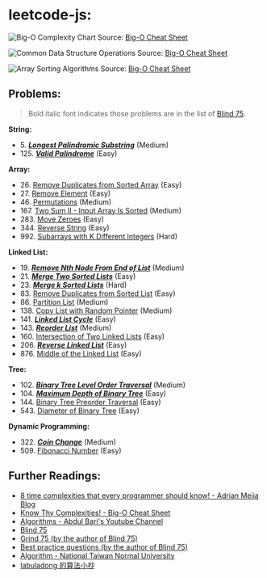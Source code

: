 # leetcode-js:

![Big-O Complexity Chart](https://user-images.githubusercontent.com/106054083/212619000-5dffc98b-bbc8-41a4-80f5-cab4d7ec7048.png)
Source: [Big-O Cheat Sheet](https://www.bigocheatsheet.com/)

![Common Data Structure Operations](https://user-images.githubusercontent.com/106054083/212619158-2b069198-dfc8-45f0-b918-4ce59503d49f.png)
Source: [Big-O Cheat Sheet](https://www.bigocheatsheet.com/)

![Array Sorting Algorithms](https://user-images.githubusercontent.com/106054083/212619290-e4ad0fb5-4238-4396-8e77-b882c4fedb5a.png)
Source: [Big-O Cheat Sheet](https://www.bigocheatsheet.com/)

## Problems:

> Bold italic font indicates those problems are in the list of [Blind 75](https://leetcode.com/discuss/general-discussion/460599/blind-75-leetcode-questions).

**String:**
* 5\. [**_Longest Palindromic Substring_**](https://leetcode.com/problems/longest-palindromic-substring/) (Medium)
* 125\. [**_Valid Palindrome_**](https://leetcode.com/problems/valid-palindrome/) (Easy)

**Array:**
* 26\. [Remove Duplicates from Sorted Array](https://leetcode.com/problems/remove-duplicates-from-sorted-array/) (Easy)
* 27\. [Remove Element](https://leetcode.com/problems/remove-element/) (Easy)
* 46\. [Permutations](https://leetcode.com/problems/permutations/) (Medium)
* 167\. [Two Sum II - Input Array Is Sorted](https://leetcode.com/problems/two-sum-ii-input-array-is-sorted/) (Medium)
* 283\. [Move Zeroes](https://leetcode.com/problems/move-zeroes/) (Easy)
* 344\. [Reverse String](https://leetcode.com/problems/reverse-string/) (Easy)
* 992\. [Subarrays with K Different Integers](https://leetcode.com/problems/subarrays-with-k-different-integers/) (Hard)

**Linked List:**
* 19\. [**_Remove Nth Node From End of List_**](https://leetcode.com/problems/remove-nth-node-from-end-of-list/) (Medium)
* 21\. [**_Merge Two Sorted Lists_**](https://leetcode.com/problems/merge-two-sorted-lists/) (Easy)
* 23\. [**_Merge k Sorted Lists_**](https://leetcode.com/problems/merge-k-sorted-lists/) (Hard)
* 83\. [Remove Duplicates from Sorted List](https://leetcode.com/problems/remove-duplicates-from-sorted-list/) (Easy)
* 86\. [Partition List](https://leetcode.com/problems/partition-list/) (Medium)
* 138\. [Copy List with Random Pointer](https://leetcode.com/problems/copy-list-with-random-pointer/) (Medium)
* 141\. [**_Linked List Cycle_**](https://leetcode.com/problems/linked-list-cycle/) (Easy)
* 143\. [**_Reorder List_**](https://leetcode.com/problems/reorder-list/) (Medium)
* 160\. [Intersection of Two Linked Lists](https://leetcode.com/problems/intersection-of-two-linked-lists/) (Easy)
* 206\. [**_Reverse Linked List_**](https://leetcode.com/problems/reverse-linked-list/) (Easy)
* 876\. [Middle of the Linked List](https://leetcode.com/problems/middle-of-the-linked-list/) (Easy)

**Tree:**
* 102\. [**_Binary Tree Level Order Traversal_**](https://leetcode.com/problems/binary-tree-level-order-traversal/) (Medium)
* 104\. [**_Maximum Depth of Binary Tree_**](https://leetcode.com/problems/maximum-depth-of-binary-tree/) (Easy)
* 144\. [Binary Tree Preorder Traversal](https://leetcode.com/problems/binary-tree-preorder-traversal/) (Easy)
* 543\. [Diameter of Binary Tree](https://leetcode.com/problems/diameter-of-binary-tree/) (Easy)

**Dynamic Programming:**
* 322\. [**_Coin Change_**](https://leetcode.com/problems/coin-change/) (Medium)
* 509\. [Fibonacci Number](https://leetcode.com/problems/fibonacci-number/) (Easy)

## Further Readings:

* [8 time complexities that every programmer should know! - Adrian Mejia Blog](https://adrianmejia.com/most-popular-algorithms-time-complexity-every-programmer-should-know-free-online-tutorial-course/)
* [Know Thy Complexities! - Big-O Cheat Sheet](https://www.bigocheatsheet.com/)
* [Algorithms - Abdul Bari's Youtube Channel](https://www.youtube.com/watch?v=0IAPZzGSbME&list=PLDN4rrl48XKpZkf03iYFl-O29szjTrs_O)
* [Blind 75](https://leetcode.com/discuss/general-discussion/460599/blind-75-leetcode-questions)
* [Grind 75 (by the author of Blind 75)](https://www.techinterviewhandbook.org/grind75)
* [Best practice questions (by the author of Blind 75)](https://www.techinterviewhandbook.org/best-practice-questions/)
* [Algorithm - National Taiwan Normal University](https://web.ntnu.edu.tw/~algo/)
* [labuladong 的算法小抄](https://github.com/labuladong/fucking-algorithm)
